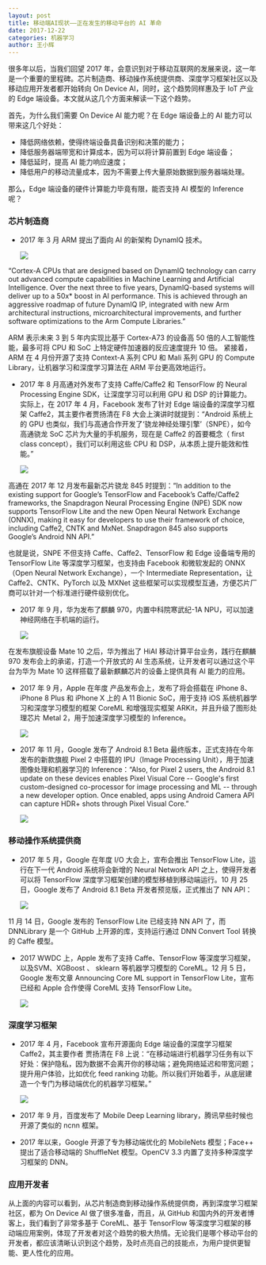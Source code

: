 ```yaml
---
layout: post
title: 移动端AI现状——正在发生的移动平台的 AI 革命
date: 2017-12-22 
categories: 机器学习
author: 王小辉
--- 
```


很多年以后，当我们回望 2017 年，会意识到对于移动互联网的发展来说，这一年是一个重要的里程碑。芯片制造商、移动操作系统提供商、深度学习框架社区以及移动应用开发者都开始转向 On Device AI，同时，这个趋势同样惠及于 IoT 产业的 Edge 端设备。本文就从这几个方面来解读一下这个趋势。


首先，为什么我们需要 On Device AI 能力呢？在 Edge 端设备上的 AI 能力可以带来这几个好处：

- 降低网络依赖，使得终端设备具备识别和决策的能力；
- 降低服务器端带宽和计算成本，因为可以将计算前置到 Edge 端设备；
- 降低延时，提高 AI 能力响应速度；
- 降低用户的移动流量成本，因为不需要上传大量原始数据到服务器端处理。

那么，Edge 端设备的硬件计算能力毕竟有限，能否支持 AI 模型的 Inference 呢？

### 芯片制造商

- 2017 年 3 月 ARM 提出了面向 AI 的新架构 DynamlQ 技术。

	<img src="/img/ML/mobile_AI_status/DynamIQ.png"  />

“Cortex-A CPUs that are designed based on DynamIQ technology can carry out advanced compute capabilities in Machine Learning and Artificial Intelligence. Over the next three to five years, DynamIQ-based systems will deliver up to a 50x* boost in AI performance. This is achieved through an aggressive roadmap of future DynamIQ IP, integrated with new Arm architectural instructions, microarchitectural improvements, and further software optimizations to the Arm Compute Libraries.”

ARM 表示未来 3 到 5 年内实现比基于 Cortex-A73 的设备高 50 倍的人工智能性能，最多可将 CPU 和 SoC 上特定硬件加速器的反应速度提升 10 倍。
紧接着，ARM 在 4 月份开源了支持 Context-A 系列 CPU 和 Mali 系列 GPU 的 Compute Library，让机器学习和深度学习算法在 ARM 平台更高效地运行。

- 2017 年 8 月高通对外发布了支持 Caffe/Caffe2 和 TensorFlow 的 Neural Processing Engine SDK，让深度学习可以利用 GPU 和 DSP 的计算能力。实际上，在 2017 年 4 月，Facebook 发布了针对 Edge 端设备的深度学习框架 Caffe2，其主要作者贾扬清在 F8 大会上演讲时就提到：“Android 系统上的 GPU 也类似，我们与高通合作开发了‘骁龙神经处理引擎’（SNPE），如今高通骁龙 SoC 芯片为大量的手机服务，现在是 Caffe2 的首要概念（ first class concept），我们可以利用这些 CPU 和 DSP，从本质上提升能效和性能。”

	<img src="/img/ML/mobile_AI_status/Qualcomm.png"  />

高通在 2017 年 12 月发布最新芯片骁龙 845 时提到：“In addition to the existing support for Google’s TensorFlow and Facebook’s Caffe/Caffe2 frameworks, the Snapdragon Neural Processing Engine (NPE) SDK now supports TensorFlow Lite and the new Open Neural Network Exchange (ONNX), making it easy for developers to use their framework of choice, including Caffe2, CNTK and MxNet. Snapdragon 845 also supports Google’s Android NN API.”

也就是说，SNPE 不但支持 Caffe、Caffe2、TensorFlow 和 Edge 设备端专用的 TensorFlow Lite 等深度学习框架，也支持由 Facebook 和微软发起的 ONNX（Open Neural Network Exchange），一个 Intermediate Representation，让 Caffe2、CNTK、PyTorch 以及 MXNet 这些框架可以实现模型互通，方便芯片厂商可以针对一个标准进行硬件级别优化。

- 2017 年 9 月，华为发布了麒麟 970，内置中科院寒武纪-1A NPU，可以加速神经网络在手机端的运行。

	<img src="/img/ML/mobile_AI_status/Huawei_HiAI.png"  />

在发布旗舰设备 Mate 10 之后，华为推出了 HiAI 移动计算平台业务，践行在麒麟 970 发布会上的承诺，打造一个开放式的 AI 生态系统，让开发者可以通过这个平台为华为 Mate 10 这样搭载了最新麒麟芯片的设备上提供具有 AI 能力的应用。

- 2017 年 9 月，Apple 在年度 产品发布会上，发布了将会搭载在 iPhone 8、iPhone 8 Plus 和 iPhone X 上的 A 11 Bionic SoC，用于支持 iOS 系统机器学习和深度学习模型的框架 CoreML 和增强现实框架 ARKit，并且升级了图形处理芯片 Metal 2，用于加速深度学习模型的 Inference。

	<img src="/img/ML/mobile_AI_status/A11.png"  />

- 2017 年 11 月，Google 发布了 Android 8.1 Beta 最终版本，正式支持在今年发布的新款旗舰 Pixel 2 中搭载的 IPU（Image Processing Unit），用于加速图像处理和机器学习的 Inference：“Also, for Pixel 2 users, the Android 8.1 update on these devices enables Pixel Visual Core -- Google's first custom-designed co-processor for image processing and ML -- through a new developer option. Once enabled, apps using Android Camera API can capture HDR+ shots through Pixel Visual Core.”

	<img src="/img/ML/mobile_AI_status/Google_IPU.png"  />

### 移动操作系统提供商

- 2017 年 5 月，Google 在年度 I/O 大会上，宣布会推出 TensorFlow Lite，运行在下一代 Android 系统将会新增的 Neural Network API 之上，使得开发者可以将 TensorFlow 深度学习框架创建的模型移植到移动端运行。10 月 25 日，Google 发布了 Android 8.1 Beta 开发者预览版，正式推出了 NN API：

	<img src="/img/ML/mobile_AI_status/TensorFlow_Lite.png"  />

11 月 14 日，Google 发布的 TensorFlow Lite 已经支持 NN API 了，而 DNNLibrary 是一个 GitHub 上开源的库，支持运行通过 DNN Convert Tool 转换的 Caffe 模型。

- 2017 WWDC 上，Apple 发布了支持 Caffe、TensorFlow 等深度学习框架，以及SVM、XGBoost 、 sklearn 等机器学习模型的 CoreML。12 月 5 日，Google 发布文章 Announcing Core ML support in TensorFlow Lite，宣布已经和 Apple 合作使得 CoreML 支持 TensorFlow Lite。

	<img src="/img/ML/mobile_AI_status/Core_ML.png"  />

### 深度学习框架

- 2017 年 4 月，Facebook 宣布开源面向 Edge 端设备的深度学习框架 Caffe2，其主要作者 贾扬清在 F8 上说：“在移动端进行机器学习任务有以下好处：保护隐私，因为数据不会离开你的移动端；避免网络延迟和带宽问题；提升用户体验，比如优化 feed ranking 功能。所以我们开始着手，从底层建造一个专门为移动端优化的机器学习框架。”

	<img src="/img/ML/mobile_AI_status/Caffe2.png"  />

- 2017 年 9 月，百度发布了 Mobile Deep Learning library，腾讯早些时候也开源了类似的 ncnn 框架。

- 2017 年以来，Google 开源了专为移动端优化的 MobileNets 模型；Face++ 提出了适合移动端的 ShuffleNet 模型。OpenCV 3.3 内置了支持多种深度学习框架的 DNN。


### 应用开发者

从上面的内容可以看到，从芯片制造商到移动操作系统提供商，再到深度学习框架社区，都为 On Device AI 做了很多准备，而且，从 GitHub 和国内外的开发者博客上，我们看到了非常多基于 CoreML、基于 TensorFlow 等深度学习框架的移动端应用案例，体现了开发者对这个趋势的极大热情。无论我们是哪个移动平台的开发者，都应该清晰认识到这个趋势，及时点亮自己的技能点，为用户提供更智能、更人性化的应用。